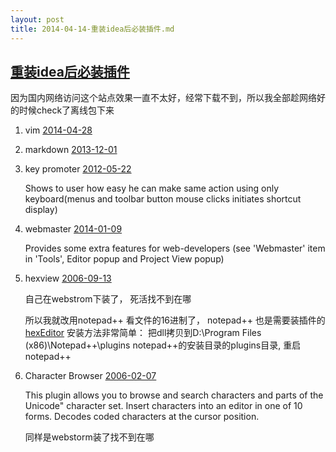 ```yaml
---
layout: post
title: 2014-04-14-重装idea后必装插件.md
---
```


## [重装idea后必装插件](http://plugins.jetbrains.com/?idea)

因为国内网络访问这个站点效果一直不太好，经常下载不到，所以我全部趁网络好的时候check了离线包下来

1. vim [2014-04-28](/attachments/2014-04-28-ideavim.zip)

2. markdown [2013-12-01](/attachments/2013-12-01-idea-markdown.zip)

3. key promoter [2012-05-22](/attachments/2012-05-22-Key_promoter_11324.jar)

    Shows to user how easy he can make same action using only keyboard(menus and toolbar button mouse clicks initiates shortcut display)

4. webmaster [2014-01-09](/attachments/2014-01-09-webmaster.zip)

    Provides some extra features for web-developers (see 'Webmaster' item in 'Tools', Editor popup and Project View popup)

5. hexview [2006-09-13](/attachments/2006-09-13-HexView_2423.jar)

    自己在webstrom下装了， 死活找不到在哪

    所以我就改用notepad++ 看文件的16进制了， notepad++ 也是需要装插件的[hexEditor](/attachments/2014-04-23-HexEditor.dll)  安装方法非常简单： 把dll拷贝到D:\Program Files (x86)\Notepad++\plugins  notepad++的安装目录的plugins目录, 重启notepad++

6. Character Browser [2006-02-07](/attachments/2006-02-07-Character_Browser_915.zip)

    This plugin allows you to browse and search characters and parts of the Unicode" character set. Insert characters into an editor in one of 10 forms. Decodes coded characters at the cursor position.

    同样是webstorm装了找不到在哪

